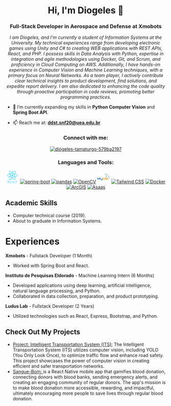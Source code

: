 <h1 align="center">Hi, I'm Diogeles 👋</h1>
<h3 align="center">Full-Stack Developer in Aerospace and Defense at Xmobots</h3>

<p align="center">
  <i>I am Diogeles, and I'm currently a student of Information Systems at the University. My technical experiences range from developing electronic games using Unity and C# to creating WEB applications with REST APIs, React, and PHP. I possess skills in Data Analysis with Python, expertise in integration and agile methodologies using Docker, Git, and Scrum, and proficiency in Cloud Computing on AWS. Additionally, I have hands-on experience in Computer Vision and Machine Learning techniques, with a primary focus on Neural Networks. As a team player, I actively contribute clear technical insights to product development, find solutions, and expedite report delivery. I am also dedicated to enhancing the code quality through proactive participation in code reviews, promoting better programming practices.</i>
</p>

- 🌱 I’m currently expanding my skills in **Python Computer Vision** and **Spring Boot API**.

- 📫 Reach me at: **ddst.snf20@uea.edu.br**

<h3 align="center">Connect with me:</h3>

<p align="center">
  <a href="https://linkedin.com/in/diógeles-tamaturgo-579ba2197" target="_blank"><img src="https://raw.githubusercontent.com/rahuldkjain/github-profile-readme-generator/master/src/images/icons/Social/linked-in-alt.svg" alt="diógeles-tamaturgo-579ba2197" height="30" width="40" /></a>
</p>

<h3 align="center">Languages and Tools:</h3>

<p align="center">
  <a href="https://reactjs.org" target="_blank" rel="noreferrer"><img src="https://raw.githubusercontent.com/devicons/devicon/master/icons/react/react-original-wordmark.svg" alt="react" width="40" height="40"/></a>
  <a href="https://spring.io/projects/spring-boot" target="_blank" rel="noreferrer"><img src="https://www.vectorlogo.zone/logos/springio/springio-icon.svg" alt="spring-boot" width="40" height="40"/></a>
  <a href="https://pandas.pydata.org/" target="_blank" rel="noreferrer"><img src="https://upload.wikimedia.org/wikipedia/commons/e/ed/Pandas_logo.svg" alt="pandas" width="40" height="40"/></a>
  <a href="https://opencv.org/" target="_blank" rel="noreferrer"><img src="https://www.vectorlogo.zone/logos/opencv/opencv-icon.svg" alt="OpenCV" width="40" height="40"/></a>
  <a href="https://www.w3schools.com/sql/" target="_blank" rel="noreferrer"><img src="https://raw.githubusercontent.com/devicons/devicon/master/icons/mysql/mysql-original-wordmark.svg" alt="SQL" width="40" height="40"/></a>
  <a href="https://tailwindcss.com/" target="_blank" rel="noreferrer"><img src="https://www.vectorlogo.zone/logos/tailwindcss/tailwindcss-icon.svg" alt="Tailwind CSS" width="40" height="40"/></a>
  <a href="https://www.docker.com/" target="_blank" rel="noreferrer"><img src="https://www.vectorlogo.zone/logos/docker/docker-icon.svg" alt="Docker" width="40" height="40"/></a>
  <a href="https://developers.arcgis.com/javascript/" target="_blank" rel="noreferrer"><img src="https://dh.library.virginia.edu/system/files/styles/large/private/ArcGIS_logo.png?itok=iypmgErn" alt="ArcGIS" width="40" height="40"/></a>
  <a href="https://asaas.com/" target="_blank" rel="noreferrer"><img src="https://s3.amazonaws.com//beta-img.b2bstack.net/uploads/production/product/product_image/580/logo-asaas-azul-.png" alt="Asaas" width="40" height="40"/></a>
  <!-- Add more tools and languages here -->
</p>

## Academic Skills
- Computer technical course (2019).
- About to graduate in Information Systems.

# Experiences

**Xmobots** - Fullstack Developer (1 Month)
- Worked with Spring Boot and React.

**Instituto de Pesquisas Eldorado** - Machine Learning Intern (6 Months)
- Developed applications using deep learning, artificial intelligence, natural language processing, and Python.
- Collaborated in data collection, preparation, and product prototyping.

**Ludus Lab** - Fullstack Developer (2 Years)
- Utilized technologies such as React, Express, Bootstrap, and Python.

## Check Out My Projects

  <!-- Add your projects here -->
  - [Project: Intelligent Transportation System (ITS):](https://github.com/tamaturgo/intelligent_transportation_system_ModelML)
The Intelligent Transportation System (ITS) utilizes computer vision, including YOLO (You Only Look Once), to optimize traffic flow and enhance road safety. This project showcases the power of computer vision in creating efficient and safer transportation networks.
  - [Sangue-Bom: ](https://github.com/tamaturgo/sanguebom-mobile) is a React Native mobile app that gamifies blood donation, connecting donors with blood banks, sending emergency alerts, and creating an engaging community of regular donors. The app's mission is to make blood donation more accessible, rewarding, and impactful, ultimately encouraging more people to save lives through regular blood donation.
